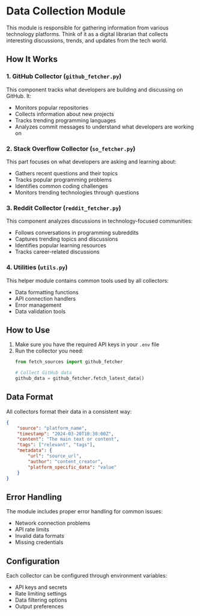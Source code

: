 # Data Collection Module

This module is responsible for gathering information from various technology platforms. Think of it as a digital librarian that collects interesting discussions, trends, and updates from the tech world.

## How It Works

### 1. GitHub Collector (`github_fetcher.py`)
This component tracks what developers are building and discussing on GitHub. It:
- Monitors popular repositories
- Collects information about new projects
- Tracks trending programming languages
- Analyzes commit messages to understand what developers are working on

### 2. Stack Overflow Collector (`so_fetcher.py`)
This part focuses on what developers are asking and learning about:
- Gathers recent questions and their topics
- Tracks popular programming problems
- Identifies common coding challenges
- Monitors trending technologies through questions

### 3. Reddit Collector (`reddit_fetcher.py`)
This component analyzes discussions in technology-focused communities:
- Follows conversations in programming subreddits
- Captures trending topics and discussions
- Identifies popular learning resources
- Tracks career-related discussions

### 4. Utilities (`utils.py`)
This helper module contains common tools used by all collectors:
- Data formatting functions
- API connection handlers
- Error management
- Data validation tools

## How to Use

1. Make sure you have the required API keys in your `.env` file
2. Run the collector you need:
   ```python
   from fetch_sources import github_fetcher
   
   # Collect GitHub data
   github_data = github_fetcher.fetch_latest_data()
   ```

## Data Format

All collectors format their data in a consistent way:
```json
{
    "source": "platform_name",
    "timestamp": "2024-03-20T10:30:00Z",
    "content": "The main text or content",
    "tags": ["relevant", "tags"],
    "metadata": {
        "url": "source_url",
        "author": "content_creator",
        "platform_specific_data": "value"
    }
}
```

## Error Handling

The module includes proper error handling for common issues:
- Network connection problems
- API rate limits
- Invalid data formats
- Missing credentials

## Configuration

Each collector can be configured through environment variables:
- API keys and secrets
- Rate limiting settings
- Data filtering options
- Output preferences 